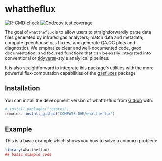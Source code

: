 
# whattheflux

<!-- badges: start -->
  ![R-CMD-check](https://github.com/COMPASS-DOE/whattheflux/workflows/R-CMD-check/badge.svg)
  [![Codecov test coverage](https://codecov.io/gh/r-lib/covr/branch/master/graph/badge.svg)](https://app.codecov.io/gh/r-lib/covr?branch=master)
<!-- badges: end -->

The goal of `whattheflux` is to allow users to straightforwardly parse
data files generated by infrared gas analyzers; match data and metadata;
compute greenhouse gas fluxes; and generate QA/QC plots and diagnostics.
We emphasize clear and well-documented code, good documentation, and
focused functions that can be easily integrated into conventional 
or [tidyverse](https://www.tidyverse.org)-style analytical pipelines.

It is also straightforward to integrate this package's utilities with
the more powerful flux-computation capabilities of the
[gasfluxes](https://cran.r-project.org/package=gasfluxes) package.

## Installation

You can install the development version of whattheflux from [GitHub](https://github.com/) with:

``` r
# install.packages("remotes")
remotes::install_github("COMPASS-DOE/whattheflux")
```

## Example

This is a basic example which shows you how to solve a common problem:

``` r
library(whattheflux)
## basic example code
```


